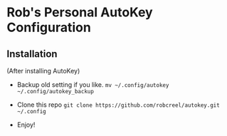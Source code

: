 # Rob's Personal AutoKey Configuration

## Installation
(After installing AutoKey)

* Backup old setting if you like.
`mv ~/.config/autokey ~/.config/autokey_backup`

* Clone this repo
`git clone https://github.com/robcreel/autokey.git ~/.config`

* Enjoy!
